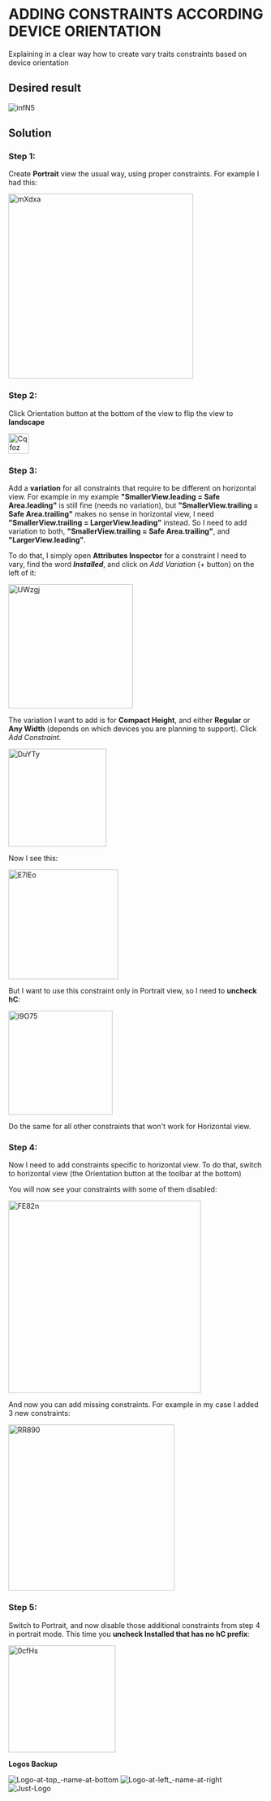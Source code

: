 # ADDING CONSTRAINTS ACCORDING DEVICE ORIENTATION
Explaining in a clear way how to create vary traits constraints based on device orientation

## Desired result
![infN5](https://user-images.githubusercontent.com/110424672/203600662-1fd1a5e5-bd2e-4abd-ab1e-401a40a4a82e.png)

## Solution
### Step 1: 
Create **Portrait** view the usual way, using proper constraints. For example I had this:

<img width="364" alt="mXdxa" src="https://user-images.githubusercontent.com/110424672/203600889-b41a0341-c0ae-4b37-92e1-82f0c3df481c.png">


### Step 2:
Click Orientation button at the bottom of the view to flip the view to **landscape**

<img width="40" alt="Cqfoz" src="https://user-images.githubusercontent.com/110424672/203601006-43f219d9-fedf-4e0e-9e12-a07256dde73c.png">


### Step 3:
Add a **variation** for all constraints that require to be different on horizontal view. 
For example in my example **"SmallerView.leading = Safe Area.leading"** is still fine (needs no variation), but **"SmallerView.trailing = Safe Area.trailing"** makes no sense in horizontal view, I need **"SmallerView.trailing = LargerView.leading"** instead. So I need to add variation to both, **"SmallerView.trailing = Safe Area.trailing"**, and **"LargerView.leading"**.

To do that, I simply open **Attributes Inspector** for a constraint I need to vary, find the word **_Installed_**, and click on _Add Variation_ (+ button) on the left of it:

<img width="245" alt="UWzgj" src="https://user-images.githubusercontent.com/110424672/203601120-8bd73c41-7da1-4ee4-878e-350a779b7c65.png">

The variation I want to add is for **Compact Height**, and either **Regular** or **Any Width** (depends on which devices you are planning to support). Click _Add Constraint_.

<img width="193" alt="DuYTy" src="https://user-images.githubusercontent.com/110424672/203601212-7021463b-a819-47cf-88cf-4f82a4cdae07.png">

Now I see this:

<img width="216" alt="E7lEo" src="https://user-images.githubusercontent.com/110424672/203601369-40cf324e-afdc-4b6c-b8e5-56a90ec24958.png">


But I want to use this constraint only in Portrait view, so I need to **uncheck hC**:

<img width="205" alt="I9O75" src="https://user-images.githubusercontent.com/110424672/203601404-b25695df-a24c-4d02-ba75-3e3285c9b528.png">

Do the same for all other constraints that won't work for Horizontal view.


### Step 4:

Now I need to add constraints specific to horizontal view. To do that, switch to horizontal view (the Orientation button at the toolbar at the bottom)

You will now see your constraints with some of them disabled:

<img width="379" alt="FE82n" src="https://user-images.githubusercontent.com/110424672/203601582-b0e0e377-e702-459c-92b8-e26f312cb13e.png">

And now you can add missing constraints. For example in my case I added 3 new constraints:

<img width="327" alt="RR890" src="https://user-images.githubusercontent.com/110424672/203601640-4869b1cc-cef9-441e-9d31-bac8efe4b583.png">


### Step 5:

Switch to Portrait, and now disable those additional constraints from step 4 in portrait mode. This time you **uncheck Installed that has no hC prefix**:

<img width="211" alt="0cfHs" src="https://user-images.githubusercontent.com/110424672/203601817-d522d775-272f-4f3c-bb65-caf0f482aae3.png">

**Logos Backup**


![Logo-at-top_-name-at-bottom](https://github.com/user-attachments/assets/e2d54d73-ab96-4d00-a2d6-a47287cc8c5e)
![Logo-at-left_-name-at-right](https://github.com/user-attachments/assets/cb35752c-e317-484a-84a6-1c5ab1a6a684)
![Just-Logo](https://github.com/user-attachments/assets/e9b467c4-a619-46cf-a77d-3e8aae76a3a3)
